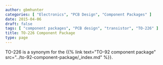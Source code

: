 ```yaml
---
author: gbmhunter
categories: [ "Electronics", "PCB Design", "Component Packages" ]
date: 2015-04-06
draft: false
tags: [ "component packages", "PCB design", "transistor", "TO-226" ]
title: TO-226 Component Package
type: page
---
```


TO-226 is a synonym for the {{% link text="TO-92 component package" src="../to-92-component-package/_index.md" %}}.
